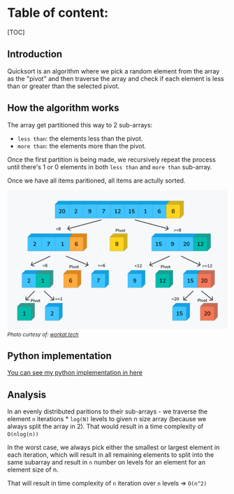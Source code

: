 # Table of content:
[TOC]

## Introduction
Quicksort is an algorithm where we pick a random element from the array as the "pivot" and then traverse the array and check if each element is less than or greater than the selected pivot.

## How the algorithm works

The array get partitioned this way to 2 sub-arrays:
- `less than`: the elements less than the pivot.
-  `more than`: the elements more than the pivot.

Once the first partition is being made, we recursively repeat the process until there's 1 or 0 elements in both `less than` and `more than` sub-array.

Once we have all items paritioned, all items are actully sorted.

![quick_sort](quick_sort.png)
<small>_Photo curtesy of: [workat.tech](https://workat.tech/problem-solving/tutorial/sorting-algorithms-quick-sort-merge-sort-dsa-tutorials-6j3h98lk6j2w)_</small>

## Python implementation
[You can see my python implementation in here](./quick_sort.py)

## Analysis
In an evenly distributed paritions to their sub-arrays - we traverse the element `n` iterations * `log(N)` levels to given n size array (because we always split the array in 2).
That would result in a time complexity of `O(nlog(n))`

In the worst case, we always pick either the smallest or largest element in each iteration, which will result in all remaining elements to split into the same subarray and result in `n` number on levels for an element for an element size of n. 

That will result in time complexity of `n` iteration over `n` levels => `O(n^2)`
